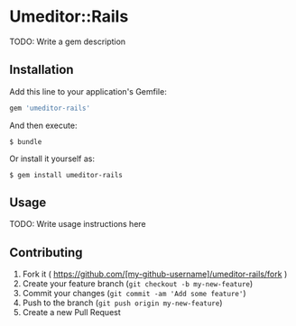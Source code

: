# Umeditor::Rails

TODO: Write a gem description

## Installation

Add this line to your application's Gemfile:

```ruby
gem 'umeditor-rails'
```

And then execute:

    $ bundle

Or install it yourself as:

    $ gem install umeditor-rails

## Usage

TODO: Write usage instructions here

## Contributing

1. Fork it ( https://github.com/[my-github-username]/umeditor-rails/fork )
2. Create your feature branch (`git checkout -b my-new-feature`)
3. Commit your changes (`git commit -am 'Add some feature'`)
4. Push to the branch (`git push origin my-new-feature`)
5. Create a new Pull Request
